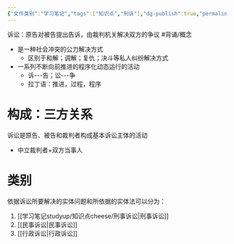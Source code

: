 ```yaml
---
{"文件类别":"学习笔记","tags":["知识点","刑诉"],"dg-publish":true,"permalink":"/学习笔记studyup/知识点cheese/诉讼/","dgPassFrontmatter":true,"created":"2024-09-11T20:57:19.765+08:00","updated":"2024-10-25T12:28:42.629+08:00"}
---
```


诉讼：原告对被告提出告诉，由裁判机关解决双方的争议 #背诵/概念 
- 是一种社会冲突的公力解决方式
	- 区别于和解；调解；复仇；决斗等私人纠纷解决方式
- 一系列不断向前推进的程序化动态运行的活动
	- 诉---告；讼---争
	- 拉丁语：推进，过程，程序
# 构成：三方关系
诉讼是原告、被告和裁判者构成基本诉讼主体的活动
- 中立裁判者+双方当事人
# 类别
依据诉讼所要解决的实体问题和所依据的实体法可以分为：
1. [[学习笔记studyup/知识点cheese/刑事诉讼\|刑事诉讼]]
2. [[民事诉讼\|民事诉讼]]
3. [[行政诉讼\|行政诉讼]]
